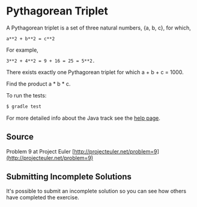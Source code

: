 # Pythagorean Triplet

A Pythagorean triplet is a set of three natural numbers, {a, b, c}, for
which,

```
a**2 + b**2 = c**2
```

For example, 

```
3**2 + 4**2 = 9 + 16 = 25 = 5**2.
```

There exists exactly one Pythagorean triplet for which a + b + c = 1000.

Find the product a * b * c.


To run the tests:

```sh
$ gradle test
```

For more detailed info about the Java track see the [help page](http://exercism.io/languages/java).


## Source

Problem 9 at Project Euler [http://projecteuler.net/problem=9](http://projecteuler.net/problem=9)

## Submitting Incomplete Solutions
It's possible to submit an incomplete solution so you can see how others have completed the exercise.

